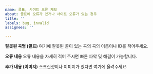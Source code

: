 ```yaml
---
name: 콜표, 사이트 오류 제보
about: 콜표에 오류가 있거나 사이트 오류가 있는 경우
title: ''
labels: bug, invalid
assignees: ''

---
```


**잘못된 곡명 (콜표)**
여기에 잘못된 콜이 있는 곡의 곡의 이름이나 ID를 적어주세요.

**오류 내용**
오류 내용을 자세히 적어 주시면 빠른 파악 및 해결이 가능합니다.

**추가 내용 (이미지)**
스크린샷이나 이미지가 있다면 여기에 올려주세요.
